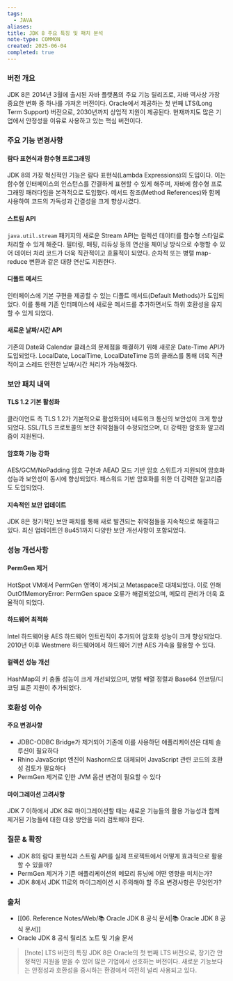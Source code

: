 ```yaml
---
tags:
  - JAVA
aliases: 
title: JDK 8 주요 특징 및 패치 분석
note-type: COMMON
created: 2025-06-04
completed: true
---
```


### 버전 개요

JDK 8은 2014년 3월에 출시된 자바 플랫폼의 주요 기능 릴리즈로, 자바 역사상 가장 중요한 변화 중 하나를 가져온 버전이다. Oracle에서 제공하는 첫 번째 LTS(Long Term Support) 버전으로, 2030년까지 상업적 지원이 제공된다. 현재까지도 많은 기업에서 안정성을 이유로 사용하고 있는 핵심 버전이다.

### 주요 기능 변경사항

#### 람다 표현식과 함수형 프로그래밍

JDK 8의 가장 혁신적인 기능은 람다 표현식(Lambda Expressions)의 도입이다. 이는 함수형 인터페이스의 인스턴스를 간결하게 표현할 수 있게 해주며, 자바에 함수형 프로그래밍 패러다임을 본격적으로 도입했다. 메서드 참조(Method References)와 함께 사용하여 코드의 가독성과 간결성을 크게 향상시켰다.

#### 스트림 API

`java.util.stream` 패키지의 새로운 Stream API는 컬렉션 데이터를 함수형 스타일로 처리할 수 있게 해준다. 필터링, 매핑, 리듀싱 등의 연산을 체이닝 방식으로 수행할 수 있어 데이터 처리 코드가 더욱 직관적이고 효율적이 되었다. 순차적 또는 병렬 map-reduce 변환과 같은 대량 연산도 지원한다.

#### 디폴트 메서드

인터페이스에 기본 구현을 제공할 수 있는 디폴트 메서드(Default Methods)가 도입되었다. 이를 통해 기존 인터페이스에 새로운 메서드를 추가하면서도 하위 호환성을 유지할 수 있게 되었다.

#### 새로운 날짜/시간 API

기존의 Date와 Calendar 클래스의 문제점을 해결하기 위해 새로운 Date-Time API가 도입되었다. LocalDate, LocalTime, LocalDateTime 등의 클래스를 통해 더욱 직관적이고 스레드 안전한 날짜/시간 처리가 가능해졌다.

### 보안 패치 내역

#### TLS 1.2 기본 활성화

클라이언트 측 TLS 1.2가 기본적으로 활성화되어 네트워크 통신의 보안성이 크게 향상되었다. SSL/TLS 프로토콜의 보안 취약점들이 수정되었으며, 더 강력한 암호화 알고리즘이 지원된다.

#### 암호화 기능 강화

AES/GCM/NoPadding 암호 구현과 AEAD 모드 기반 암호 스위트가 지원되어 암호화 성능과 보안성이 동시에 향상되었다. 패스워드 기반 암호화를 위한 더 강력한 알고리즘도 도입되었다.

#### 지속적인 보안 업데이트

JDK 8은 정기적인 보안 패치를 통해 새로 발견되는 취약점들을 지속적으로 해결하고 있다. 최신 업데이트인 8u451까지 다양한 보안 개선사항이 포함되었다.

### 성능 개선사항

#### PermGen 제거

HotSpot VM에서 PermGen 영역이 제거되고 Metaspace로 대체되었다. 이로 인해 OutOfMemoryError: PermGen space 오류가 해결되었으며, 메모리 관리가 더욱 효율적이 되었다.

#### 하드웨어 최적화

Intel 하드웨어용 AES 하드웨어 인트린직이 추가되어 암호화 성능이 크게 향상되었다. 2010년 이후 Westmere 하드웨어에서 하드웨어 기반 AES 가속을 활용할 수 있다.

#### 컬렉션 성능 개선

HashMap의 키 충돌 성능이 크게 개선되었으며, 병렬 배열 정렬과 Base64 인코딩/디코딩 표준 지원이 추가되었다.

### 호환성 이슈

#### 주요 변경사항

- JDBC-ODBC Bridge가 제거되어 기존에 이를 사용하던 애플리케이션은 대체 솔루션이 필요하다
- Rhino JavaScript 엔진이 Nashorn으로 대체되어 JavaScript 관련 코드의 호환성 검토가 필요하다
- PermGen 제거로 인한 JVM 옵션 변경이 필요할 수 있다

#### 마이그레이션 고려사항

JDK 7 이하에서 JDK 8로 마이그레이션할 때는 새로운 기능들의 활용 가능성과 함께 제거된 기능들에 대한 대응 방안을 미리 검토해야 한다.

### 질문 & 확장

- JDK 8의 람다 표현식과 스트림 API를 실제 프로젝트에서 어떻게 효과적으로 활용할 수 있을까?
- PermGen 제거가 기존 애플리케이션의 메모리 튜닝에 어떤 영향을 미치는가?
- JDK 8에서 JDK 11로의 마이그레이션 시 주의해야 할 주요 변경사항은 무엇인가?

### 출처

- [[06. Reference Notes/Web/📚 Oracle JDK 8 공식 문서|📚 Oracle JDK 8 공식 문서]]
- Oracle JDK 8 공식 릴리즈 노트 및 기술 문서

>[!note] LTS 버전의 특징
>JDK 8은 Oracle의 첫 번째 LTS 버전으로, 장기간 안정적인 지원을 받을 수 있어 많은 기업에서 선호하는 버전이다. 새로운 기능보다는 안정성과 호환성을 중시하는 환경에서 여전히 널리 사용되고 있다. 